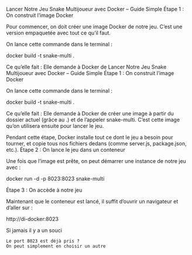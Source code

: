 Lancer Notre Jeu Snake Multijoueur avec Docker – Guide Simple
Étape 1 : On construit l’image Docker

Pour commencer, on doit créer une image Docker de notre jeu. C’est une version empaquetée avec tout ce qu’il faut.

On lance cette commande dans le terminal :

docker build -t snake-multi .

Ce qu’elle fait :
Elle demande à Docker de Lancer Notre Jeu Snake Multijoueur avec Docker – Guide Simple
Étape 1 : On construit l’image Docker

On lance cette commande dans le terminal :

docker build -t snake-multi .

Ce qu’elle fait :
Elle demande à Docker de créer une image à partir du dossier actuel (grâce au .) et de l’appeler snake-multi. C’est cette image qu’on utilisera ensuite pour lancer le jeu.

Pendant cette étape, Docker installe tout ce dont le jeu a besoin pour tourner, et copie tous nos fichiers dedans (comme server.js, package.json, etc.).
Étape 2 : On lance le jeu dans un conteneur

Une fois que l’image est prête, on peut démarrer une instance de notre jeu avec :

docker run -d -p 8023:8023 snake-multi


Étape 3 : On accède à notre jeu

Maintenant que le conteneur est lancé, il suffit d’ouvrir un navigateur et d’aller sur :

http://di-docker:8023

Si jamais il y a un souci

    Le port 8023 est déjà pris ?
    On peut simplement en choisir un autre 

